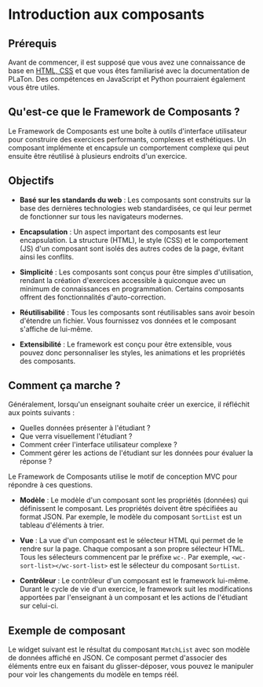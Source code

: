 # Introduction aux composants

## Prérequis

Avant de commencer, il est supposé que vous avez une connaissance de base en [HTML, CSS](https://www.w3schools.com/) et que vous êtes familiarisé avec la documentation de PLaTon. Des compétences en JavaScript et Python pourraient également vous être utiles.

## Qu'est-ce que le Framework de Composants ?

Le Framework de Composants est une boîte à outils d'interface utilisateur pour construire des exercices performants, complexes et esthétiques. Un composant implémente et encapsule un comportement complexe qui peut ensuite être réutilisé à plusieurs endroits d'un exercice.

## Objectifs

- **Basé sur les standards du web** : Les composants sont construits sur la base des dernières technologies web standardisées, ce qui leur permet de fonctionner sur tous les navigateurs modernes.

- **Encapsulation** : Un aspect important des composants est leur encapsulation. La structure (HTML), le style (CSS) et le comportement (JS) d'un composant sont isolés des autres codes de la page, évitant ainsi les conflits.

- **Simplicité** : Les composants sont conçus pour être simples d'utilisation, rendant la création d'exercices accessible à quiconque avec un minimum de connaissances en programmation. Certains composants offrent des fonctionnalités d'auto-correction.

- **Réutilisabilité** : Tous les composants sont réutilisables sans avoir besoin d'étendre un fichier. Vous fournissez vos données et le composant s'affiche de lui-même.

- **Extensibilité** : Le framework est conçu pour être extensible, vous pouvez donc personnaliser les styles, les animations et les propriétés des composants.

## Comment ça marche ?

Généralement, lorsqu'un enseignant souhaite créer un exercice, il réfléchit aux points suivants :

- Quelles données présenter à l'étudiant ?
- Que verra visuellement l'étudiant ?
- Comment créer l'interface utilisateur complexe ?
- Comment gérer les actions de l'étudiant sur les données pour évaluer la réponse ?

Le Framework de Composants utilise le motif de conception MVC pour répondre à ces questions.

- **Modèle** : Le modèle d'un composant sont les propriétés (données) qui définissent le composant. Les propriétés doivent être spécifiées au format JSON. Par exemple, le modèle du composant `SortList` est un tableau d'éléments à trier.

- **Vue** : La vue d'un composant est le sélecteur HTML qui permet de le rendre sur la page. Chaque composant a son propre sélecteur HTML. Tous les sélecteurs commencent par le préfixe `wc-`. Par exemple, `<wc-sort-list></wc-sort-list>` est le sélecteur du composant `SortList`.

- **Contrôleur** : Le contrôleur d'un composant est le framework lui-même. Durant le cycle de vie d'un exercice, le framework suit les modifications apportées par l'enseignant à un composant et les actions de l'étudiant sur celui-ci.

## Exemple de composant

Le widget suivant est le résultat du composant `MatchList` avec son modèle de données affiché en JSON.
Ce composant permet d'associer des éléments entre eux en faisant du glisser-déposer, vous pouvez le manipuler pour voir les changements du modèle en temps réél.

<wc-match-list data-script-id="mycid" cid="mycid"></wc-match-list>

<script type="application/json" id="mycid">
{
  "nodes": [
    {
      "id": "Node1",
      "type": "source",
      "content": "trois champs nom(char*), prénom(char*) et age(int)"
    },
    {
      "id": "Node2",
      "type": "source",
      "content": "Une matrice rectangulaire m par n (deux entiers)"
    },
    {
      "id": "Node3",
      "type": "source",
      "content": "Un noeud d'arbre de personnes (char* nom et char* prénom)"
    },
    {
      "id": "Node4",
      "type": "source",
      "content": "Une chaine (char[64]) de moins de 63 caractère"
    },
    {
      "id": "Node5",
      "type": "source",
      "content": "Une cellule de liste chaînée de floatant"
    },

    {
      "id": "Node6",
      "type": "target",
      "content": "trois mallocs"
    },
    {
      "id": "Node7",
      "type": "target",
      "content": "un malloc puis malloc dans un for"
    },
    {
      "id": "Node8",
      "type": "target",
      "content": "deux mallocs"
    },
    {
      "id": "Node9",
      "type": "target",
      "content": "aucun malloc"
    },
    {
      "id": "Node10",
      "type": "target",
      "content": "un malloc"
    }
  ],
  "debug": true
}
</script>
